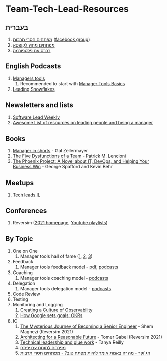 # Team-Tech-Lead-Resources
## בעברית
1. [מפתחים חסרי תרבות](http://notarbut.co/) ([facebook group](https://www.facebook.com/groups/notarbut))
1. [מפתחים מחוץ לקופסא](https://podtail.com/podcast/5166ac7f/)
1. [רברס עם פלטפורמה](https://www.reversim.com/)

## English Podcasts
1. [Managers tools](https://www.manager-tools.com/map-universe/manager-basics-trinity)
    1. Recommended to start with [Manager Tools Basics](https://www.manager-tools.com/manager-tools-basics)
1. [Leading Snowflakes](https://pod.co/leading-snowflakes-john)

## Newsletters and lists
1. [Software Lead Weekly](https://softwareleadweekly.com/)
1. [Awesome List of resources on leading people and being a manager](https://github.com/LappleApple/awesome-leading-and-managing)

## Books
1. [Manager in shorts](https://www.amazon.com/MANAGER-SHORTS-shocking-management-leadership-ebook/dp/B08CPFRKRW) - Gal Zellermayer
1. [The Five Dysfunctions of a Team](https://www.amazon.com/Five-Dysfunctions-Team-Leadership-Fable/dp/0787960756) - Patrick M. Lencioni
1. [The Phoenix Project: A Novel about IT, DevOps, and Helping Your Business Win](https://www.amazon.com/Phoenix-Project-DevOps-Helping-Business/dp/0988262592) - George Spafford and Kevin Behr

## Meetups
1. [Tech leads IL](https://www.meetup.com/Tech-Leads-IL/?_cookie-check=tTaWX_leDfjyIGZx)

## Conferences
1. Reversim ([2021 homepage](https://summit2021.reversim.com/), [Youtube playlists](https://www.youtube.com/c/Reversim-summit))

## By Topic
1. One on One
    1. Manager tools hall of fame ([1](https://www.manager-tools.com/2005/07/the-single-most-effective-management-tool-part-1), [2](https://www.manager-tools.com/2005/07/the-single-most-effective-management-tool-part-2), [3](https://www.manager-tools.com/2005/07/the-single-most-effective-management-tool-part-3))
1. Feedback
    1. Manager tools feedback model - [pdf](https://www.manager-tools.com/node/98050/view), [podcasts](https://www.manager-tools.com/2005/07/giving-effective-feedback)
3. Coaching
    1. Manager tools coaching model - [podcasts](https://www.manager-tools.com/2009/07/coaching-model-revised)
5. Delegation
    1. Manager tools delegation model - [podcasts](https://www.manager-tools.com/map-universe/delegation-hall-fame)
7. Code Review
8. Testing
9. Monitoring and Logging
    1. [Creating a Culture of Observability
](http://onemogin.com/observability/stripe/culture/monitoring/monitorama/creating-a-culture-of-observability.html)
    1. [How Google sets goals: OKRs](https://www.youtube.com/watch?v=mJB83EZtAjc)
1. IC
    1. [The Mysterious Journey of Becoming a Senior Engineer](https://www.youtube.com/watch?v=s2g9Kz6-Vq4&list=PLqXy0aX6TzQoSoP5hb7bX7MkcKeH96_Hs&index=3&t=1052s) - Shem Magnezi (Reversim 2021)
    1. [Architecting for a Reasonable Future](https://www.youtube.com/watch?v=1_MDwZVh99o&list=PLqXy0aX6TzQpiHuy7cP5JWXWi64Cm5ZzI&index=8&t=1548s) - Tomer Gabel (Reversim 2021)
    1. [Technical leadership and glue work](https://www.youtube.com/watch?v=KClAPipnKqw) - Tanya Reilly
    1. [מפרחח לתותח עם יפתח](https://open.spotify.com/episode/3D4uC5Y53sr8z8tiDJ6mPG?si=CuQEEaQ9SN-FDsNtWd_lgg&utm_source=whatsapp) 
    1. [הג'וקר - מה זה באמת אומר להיות מפתח טוב? - מפתחים חסרי תרבות](https://open.spotify.com/episode/56cVxeQpEyTvMzi0KGfkfe?si=YuUQtFY9QNeu5hJXBx0rag&utm_source=whatsapp)
